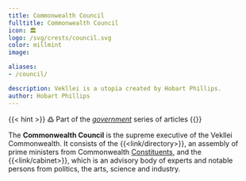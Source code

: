 ```yaml
---
title: Commonwealth Council
fulltitle: Commonwealth Council
icon: 🏛️
logo: /svg/crests/council.svg
color: millmint
image:

aliases:
- /council/

description: Vekllei is a utopia created by Hobart Phillips.
author: Hobart Phillips
---
```

{{< hint >}}
߷ Part of the *[government](/government/)* series of articles
{{</hint>}}

The **Commonwealth Council** is the supreme executive of the Vekllei Commonwealth. It consists of the {{<link/directory>}}, an assembly of prime ministers from Commonwealth [Constituents](/constituents/), and the {{<link/cabinet>}}, which is an advisory body of experts and notable persons from politics, the arts, science and industry.